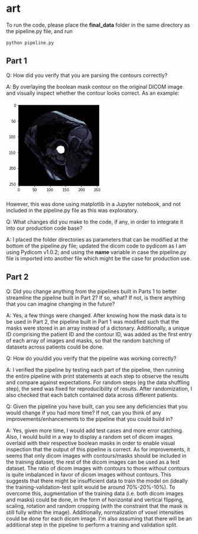 # art
To run the code, please place the **final_data** folder in the same directory as the pipeline.py file, and run 
```
python pipeline.py
```

## Part 1
Q: How did you verify that you are parsing the contours correctly?

A: By overlaying the boolean mask contour on the original DICOM image and visually inspect whether the contour looks correct. As an example:

![Overlay](https://github.com/rongen/art/blob/master/overlay48.png?raw=true "Overlay of boolean mask on dicom image")

However, this was done using matplotlib in a Jupyter notebook, and not included in the pipeline.py file as this was exploratory.

Q: What changes did you make to the code, if any, in order to integrate it into our production code base? 

A: I placed the folder directories as parameters that can be modified at the bottom of the pipeline.py file; updated the dicom code to pydicom as I am using Pydicom v1.0.2; and using the __name__ variable in case the pipeline.py file is imported into another file which might be the case for production use.


## Part 2
Q: Did you change anything from the pipelines built in Parts 1 to better streamline the pipeline built in Part 2? If so, what? If not, is there anything that you can imagine changing in the future?
    
A: Yes, a few things were changed. After knowing how the mask data is to be used in Part 2, the pipeline built in Part 1 was modified such that the masks were stored in an array instead of a dictonary. Additionally, a unique ID comprising the patient ID and the contour ID, was added as the first entry of each array of images and masks, so that the random batching of datasets across patients could be done.


Q: How do you/did you verify that the pipeline was working correctly?

A: I verified the pipeline by testing each part of the pipeline, then running the entire pipeline with print statements at each step to observe the results and compare against expectations. For random steps (eg the data shuffling step), the seed was fixed for reproducibility of results. After randomization, I also checked that each batch contained data across different patients.


Q: Given the pipeline you have built, can you see any deficiencies that you would change if you had more time? If not, can you think of any improvements/enhancements to the pipeline that you could build in?

A: Yes, given more time, I would add test cases and more error catching. Also, I would build in a way to display a random set of dicom images overlaid with their respective boolean masks in order to enable visual inspection that the output of this pipeline is correct.
As for improvements, it seems that only dicom images with contours/masks should be included in the training dataset; the rest of the dicom images can be used as a test dataset. The ratio of dicom images with contours to those without contours is quite imbalanced in favor of dicom images without contours. This suggests that there might be insufficient data to train the model on (ideally the training-validation-test split would be around 70%-20%-10%). To overcome this, augmentation of the training data (i.e. both dicom images and masks) could be done, in the form of horizontal and vertical flipping, scaling, rotation and random cropping (with the constraint that the mask is still fully within the image). Additionally, normalization of voxel intensities could be done for each dicom image. I'm also assuming that there will be an additional step in the pipeline to perform a training and validation split.
